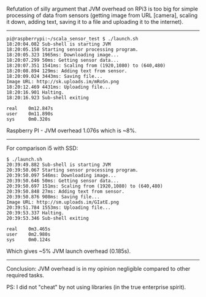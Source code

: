 Refutation of silly argument that JVM overhead on RPi3 is too big for simple processing of data from sensors (getting image from URL [camera], scaling it down, adding text, saving it to a file and uploading it to the internet).

- - -

```
pi@raspberrypi:~/scala_sensor_test $ ./launch.sh 
18:20:04.082 Sub-shell is starting JVM
18:20:05.158 Starting sensor processing program.
18:20:05.323 1965ms: Downloading image...
18:20:07.299 50ms: Getting sensor data...
18:20:07.351 1541ms: Scaling from (1920,1080) to (640,480)
18:20:08.894 129ms: Adding text from sensor.
18:20:09.024 3443ms: Saving file...
Image URL: http://sk.uploads.im/mRoSn.png
18:20:12.469 4431ms: Uploading file...
18:20:16.901 Halting.
18:20:16.923 Sub-shell exiting

real    0m12.847s
user    0m11.890s
sys     0m0.320s
```

Raspberry PI - JVM overhead 1.076s which is ~8%.

- - -

For comparison i5 with SSD:

```
$ ./launch.sh 
20:39:49.882 Sub-shell is starting JVM
20:39:50.067 Starting sensor processing program.
20:39:50.097 546ms: Downloading image...
20:39:50.646 50ms: Getting sensor data...
20:39:50.697 151ms: Scaling from (1920,1080) to (640,480)
20:39:50.848 27ms: Adding text from sensor.
20:39:50.876 908ms: Saving file...
Image URL: http://sm.uploads.im/GIatE.png
20:39:51.784 1553ms: Uploading file...
20:39:53.337 Halting.
20:39:53.346 Sub-shell exiting

real    0m3.465s
user    0m2.980s
sys     0m0.124s

```

Which gives ~5% JVM launch overhead (0.185s).

- - -

Conclusion: JVM overhead is in my opinion negligible compared to other required tasks.

PS: I did not "cheat" by not using libraries (in the true enterprise spirit).